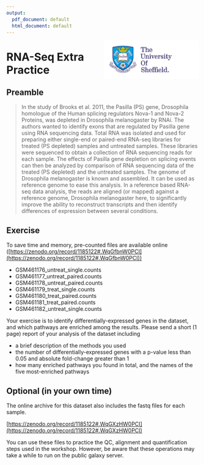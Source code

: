 ```yaml
---
output:
  pdf_document: default
  html_document: default
---
```

<style> @import url('style.css'); </style>


<img src="media/TUOS_PRIMARY_LOGO_FULL COLOUR.png" height=100px align=right>

# RNA-Seq Extra Practice

## Preamble

> In the study of Brooks et al. 2011, the Pasilla (PS) gene, Drosophila homologue of the Human splicing regulators Nova-1 and Nova-2 Proteins, was depleted in Drosophila melanogaster by RNAi. The authors wanted to identify exons that are regulated by Pasilla gene using RNA sequencing data.
Total RNA was isolated and used for preparing either single-end or paired-end RNA-seq libraries for treated (PS depleted) samples and untreated samples. These libraries were sequenced to obtain a collection of RNA sequencing reads for each sample. The effects of Pasilla gene depletion on splicing events can then be analyzed by comparison of RNA sequencing data of the treated (PS depleted) and the untreated samples.
The genome of Drosophila melanogaster is known and assembled. It can be used as reference genome to ease this analysis. In a reference based RNA-seq data analysis, the reads are aligned (or mapped) against a reference genome, Drosophila melanogaster here, to significantly improve the ability to reconstruct transcripts and then identify differences of expression between several conditions.

## Exercise

To save time and memory, pre-counted files are available online ([https://zenodo.org/record/1185122#.WqGfbnW0PCI](https://zenodo.org/record/1185122#.WqGfbnW0PCI))

- GSM461176_untreat_single.counts
- GSM461177_untreat_paired.counts
- GSM461178_untreat_paired.counts
- GSM461179_treat_single.counts
- GSM461180_treat_paired.counts
- GSM461181_treat_paired.counts
- GSM461182_untreat_single.counts


Your exercise is to identify differentially-expressed genes in the dataset, and which pathways are enriched among the results. Please send a short (1 page) report of your analysis of the dataset including

- a brief description of the methods you used
- the number of differentially-expressed genes with a p-value less than 0.05 and absolute fold-change greater than 1
- how many enriched pathways you found in total, and the names of the five most-enriched pathways

## Optional (in your own time)

The online archive for this dataset also includes the fastq files for each sample.

[https://zenodo.org/record/1185122#.WqGXzHW0PCI](https://zenodo.org/record/1185122#.WqGXzHW0PCI)

You can use these files to practice the QC, alignment and quantification steps used in the workshop. However, be aware that these operations may take a while to run on the public galaxy server.

